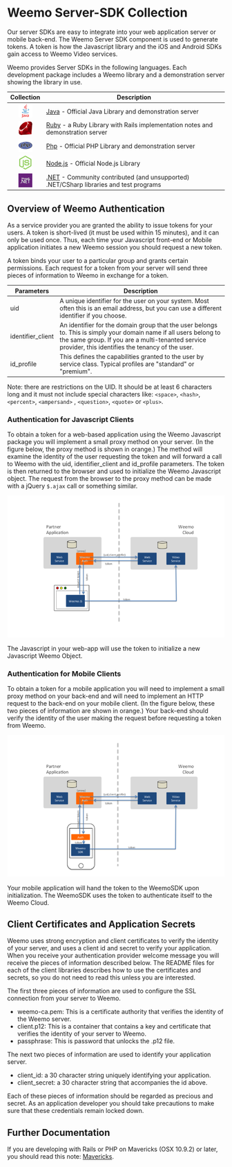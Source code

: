 
# Weemo Server-SDK Collection #


Our server SDKs are easy to integrate into your web application server or mobile back-end.  The Weemo Server SDK component is used to generate tokens.  A token is how the Javascript library and the iOS and Android SDKs gain access to Weemo Video services.

Weemo provides Server SDKs in the following languages.  Each development package includes a Weemo library and a demonstration server showing the library in use.

| Collection         | Description  |
|:------------------:|--------------|
| ![java](images/java_32.png)       | [Java](Java) - Official Java Library and demonstration server |
| ![ruby](images/ruby-logo-32.png)  | [Ruby](Ruby) - a Ruby Library with Rails implementation notes and demonstration server |
| ![php](images/php_32.png)         | [Php](PHP)  - Official PHP Library and demonstration server |
| ![node.js](images/js_32.png)      | [Node.js](Node.js) - Official Node.js Library |
| ![.NET](images/net-logo-32.jpg)   | [.NET](NET) - Community contributed (and unsupported) .NET/CSharp libraries and test programs |


## Overview of Weemo Authentication

As a service provider you are granted the ability to issue tokens for your users.  A token is short-lived (it must be used within 15 minutes), and it can only be used once.  Thus, each time your Javascript front-end or Mobile application initiates a new Weemo session you should request a new token.

A token binds your user to a particular group and grants certain permissions.  Each request for a token from your server will send three pieces of information to Weemo in exchange for a token. 


| Parameters         | Description |
|--------------------|-----------------------|
| uid                | A unique identifier for the user on your system.  Most often this is an email address, but you can use a different identifier if you choose. |
| identifier_client  |  An identifier for the domain group that the user belongs to.  This is simply your domain name if all users belong to the same group.  If you are a multi-tenanted service provider, this identifies the tenancy of the user.  |
| id_profile         | This defines the capabilities granted to the user by service class.  Typical profiles are "standard" or "premium".  |

Note: there are restrictions on the UID.  It should be at least 6 characters long and it must not include special characters like: ```<space>```, ```<hash>```, ```<percent>```, ```<ampersand>``` , ```<question>```, ```<quote>``` or ```<plus>```.



### Authentication for Javascript Clients

To obtain a token for a web-based application using the Weemo Javascript package you will implement a small proxy method on your server.  (In the figure below, the proxy method is shown in orange.)  The method will examine the identity of the user requesting the token and will forward a call to Weemo with the uid, identifier_client and id_profile parameters.  The token is then returned to the browser and used to initialize the Weemo Javascript object.  The request from the browser to the proxy method can be made with a jQuery ```$.ajax``` call or something similar.


![AltText](images/weemoauth-javascript.png "Weemo Auth with Browser")

The Javascript in your web-app will use the token to initialize a new Javascript Weemo Object.

### Authentication for Mobile Clients

To obtain a token for a mobile application you will need to implement a small proxy method on your back-end and will need to implement an HTTP request to the back-end on your mobile client.  (In the figure below, these two pieces of information are shown in orange.)  Your back-end should verify the identity of the user making the request before requesting a token from Weemo.

![AltText](images/weemoauth-mobile.png "Weemo Auth with SDK")

Your mobile application will hand the token to the WeemoSDK upon initialization.  The WeemoSDK uses the token to authenticate itself to the Weemo Cloud.


## Client Certificates and Application Secrets

Weemo uses strong encryption and client certificates to verify the identity of your server, and uses a client id and secret to verify your application.  When you receive your authentication provider welcome message you will receive the pieces of information described below.  The README files for each of the client libraries describes how to use the certificates and secrets, so you do not need to read this unless you are interested.

The first three pieces of information are used to configure the SSL connection from your server to Weemo.

- weemo-ca.pem: This is a certificate authority that verifies the identity of the Weemo server.
- client.p12: This is a container that contains a key and certificate that verifies the identity of your server to Weemo.
- passphrase: This is password that unlocks the .p12 file.

The next two pieces of information are used to identify your application server.

- client_id: a 30 character string uniquely identifying your application.
- client_secret: a 30 character string that accompanies the id above.

Each of these pieces of information should be regarded as precious and secret.  As an application developer you should take precautions to make sure that these credentials remain locked down.


## Further Documentation

If you are developing with Rails or PHP on Mavericks (OSX 10.9.2) or later, you should read this note: [Mavericks](doc/Mavericks.md).


